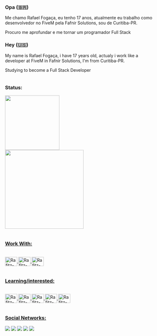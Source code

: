 ### Opa (🇧🇷) 

Me chamo Rafael Fogaça, eu tenho 17 anos, atualmente eu trabalho como desenvolvedor no FiveM pela Fafnir Solutions, sou de Curitiba-PR.
    
Procuro me aprofundar e me tornar um programador Full Stack

### Hey (🇺🇸)

My name is Rafael Fogaça, i have 17 years old, actualy i work like a developer at FiveM in Fafnir Solutions, I'm from Curitiba-PR.
    
Studying to become a Full Stack Developer

#
### Status:

 <div>
  <a href="https://github.com/rafitz">
  <img height="180em" src="https://github-readme-stats.vercel.app/api?username=rafitz&show_icons=true&theme=dark&include_all_commits=true&count_private=true"/> <br>
  <img height="260em" src="https://github-readme-stats.vercel.app/api/top-langs/?username=rafitz&&langs_count=7&theme=dark"/>
</div>

#
### Work With:

<div style="display: inline_block"><br>
  <img align="center" alt="Rafitz-Lua" height="30" width="40" src="https://cdn.discordapp.com/attachments/783052680204517458/882948261244194857/lua-plain-wordmark.svg">
  <img align="center" alt="Rafitz-css" height="30" width="40" src="https://cdn.discordapp.com/attachments/885838000423063572/888226188559024169/css3-original.svg">
  <img align="center" alt="Rafitz-html" height="30" width="40" src="https://cdn.discordapp.com/attachments/885838000423063572/888226390418264084/html5-original.svg">
</div>

#
### Learning/interested:

<div style="display: inline_block"><br>
  <img align="center" alt="Rafitz-js" height="30" width="40" src="https://cdn.discordapp.com/attachments/885838000423063572/888226866941550642/javascript-original.svg">
  <img align="center" alt="Rafitz-php" height="30" width="40" src="https://cdn.discordapp.com/attachments/885838000423063572/888227665893556224/php-plain.svg">
  <img align="center" alt="Rafitz-react" height="30" width="40" src="https://cdn.discordapp.com/attachments/885838000423063572/888228399582162944/react-original.svg">
  <img align="center" alt="Rafitz-python" height="30" width="40" src="https://cdn.discordapp.com/attachments/885838000423063572/888228739555676221/python-original.svg">
  <img align="center" alt="Rafitz-vuejs" height="30" width="40" src="https://cdn.discordapp.com/attachments/885838000423063572/888229304666837064/vuejs-original.svg">
</div>

#
### Social Networks:

<div> 
  <a href="https://www.youtube.com/channel/UCuJIkFSCjubtU_5X_oPaKbw" target="_blank"><img src="https://img.shields.io/badge/YouTube-FF0000?style=for-the-badge&logo=youtube&logoColor=white" target="_blank"></a>
  <a href="https://instagram.com/rafitz_ofc" target="_blank"><img src="https://img.shields.io/badge/-Instagram-%23E4405F?style=for-the-badge&logo=instagram&logoColor=white" target="_blank"></a>
 	<a href="https://www.twitch.tv/rafitzz_" target="_blank"><img src="https://img.shields.io/badge/Twitch-9146FF?style=for-the-badge&logo=twitch&logoColor=white" target="_blank"></a>
 <a href="https://discord.gg/rafitzcm" target="_blank"><img src="https://img.shields.io/badge/Discord-7289DA?style=for-the-badge&logo=discord&logoColor=white" target="_blank"></a> 
  <a href = "mailto:rafaelfocaca@gmail.com"><img src="https://img.shields.io/badge/-Gmail-%23333?style=for-the-badge&logo=gmail&logoColor=white" target="_blank"></a>
</div>
